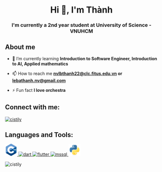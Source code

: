 <h1 align="center">Hi 👋, I'm Thành</h1>
<h3 align="center">I'm currently a 2nd year student at University of Science - VNUHCM</h3>

<h2 align="left">About me</h2>

- 🌱 I’m currently learning **Introduction to Software Engineer, Introduction to AI, Applied mathematics**

- 📫 How to reach me **nvlbthanh22@clc.fitus.edu.vn or lebathanh.nv@gmail.com**

- ⚡ Fun fact **I love orchestra**

<h2 align="left">Connect with me:</h2>
<p align="left">
<a href="https://kaggle.com/cistily" target="blank"><img align="center" src="https://raw.githubusercontent.com/rahuldkjain/github-profile-readme-generator/master/src/images/icons/Social/kaggle.svg" alt="cistily" height="30" width="40" /></a>
</p>

<h2 align="left">Languages and Tools:</h2>
<p align="left"> <a href="https://www.w3schools.com/cpp/" target="_blank" rel="noreferrer"> <img src="https://raw.githubusercontent.com/devicons/devicon/master/icons/cplusplus/cplusplus-original.svg" alt="cplusplus" width="40" height="40"/> </a> <a href="https://dart.dev" target="_blank" rel="noreferrer"> <img src="https://www.vectorlogo.zone/logos/dartlang/dartlang-icon.svg" alt="dart" width="40" height="40"/> </a> <a href="https://flutter.dev" target="_blank" rel="noreferrer"> <img src="https://www.vectorlogo.zone/logos/flutterio/flutterio-icon.svg" alt="flutter" width="40" height="40"/> </a> <a href="https://www.microsoft.com/en-us/sql-server" target="_blank" rel="noreferrer"> <img src="https://www.svgrepo.com/show/303229/microsoft-sql-server-logo.svg" alt="mssql" width="40" height="40"/> </a> <a href="https://www.python.org" target="_blank" rel="noreferrer"> <img src="https://raw.githubusercontent.com/devicons/devicon/master/icons/python/python-original.svg" alt="python" width="40" height="40"/> </a> </p>

<p><img align="center" src="https://github-readme-stats.vercel.app/api/top-langs?username=cistily&show_icons=true&locale=en&layout=compact" alt="cistily" /></p>
